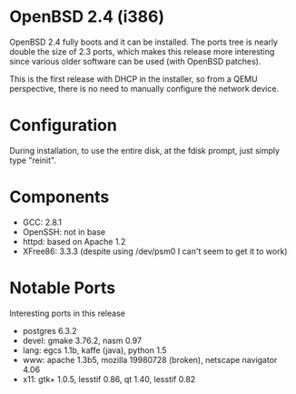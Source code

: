 # OpenBSD 2.4 (i386)

OpenBSD 2.4 fully boots and it can be installed. The ports tree is nearly
double the size of 2.3 ports, which makes this release more interesting
since various older software can be used (with OpenBSD patches).

This is the first release with DHCP in the installer, so from a QEMU
perspective, there is no need to manually configure the network device.

# Configuration

During installation, to use the entire disk, at the fdisk prompt,
just simply type "reinit".

# Components

* GCC: 2.8.1
* OpenSSH: not in base
* httpd: based on Apache 1.2
* XFree86: 3.3.3 (despite using /dev/psm0 I can't seem to get it to work)

# Notable Ports

Interesting ports in this release

* postgres 6.3.2
* devel: gmake 3.76.2, nasm 0.97
* lang: egcs 1.1b, kaffe (java), python 1.5
* www: apache 1.3b5, mozilla 19980728 (broken), netscape navigator 4.06
* x11: gtk+ 1.0.5, lesstif 0.86, qt 1.40, lesstif 0.82

